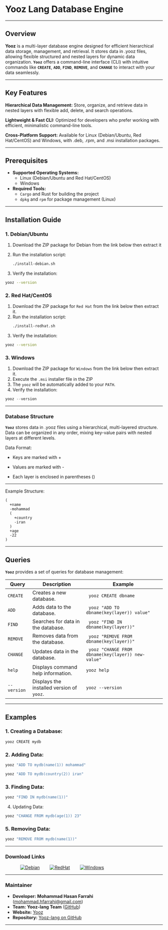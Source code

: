 # Yooz Lang Database Engine

---

## **Overview**

**Yooz** is a multi-layer database engine designed for efficient hierarchical data storage, management, and retrieval. It stores data in .yooz files, allowing flexible structured and nested layers for dynamic data organization. **`Yooz`** offers a command-line interface (CLI) with intuitive commands like **`CREATE`**, **`ADD`**, **`FIND`**, **`REMOVE`**, and **`CHANGE`** to interact with your data seamlessly.

---

## **Key Features**

**Hierarchical Data Management:** Store, organize, and retrieve data in nested layers with flexible add, delete, and search operations.

**Lightweight & Fast CLI:** Optimized for developers who prefer working with efficient, minimalistic command-line tools.

**Cross-Platform Support:** Available for Linux (Debian/Ubuntu, Red Hat/CentOS) and Windows, with .deb, .rpm, and .msi installation packages.

---

## **Prerequisites**

- **Supported Operating Systems:**
  - Linux (Debian/Ubuntu and Red Hat/CentOS)
  - Windows
- **Required Tools:**
  - `Cargo` and Rust for building the project
  - `dpkg` and `rpm` for package management (Linux)

---

## **Installation Guide**

### **1. Debian/Ubuntu**

1. Download the ZIP package for Debian from the link below then extract it
2. Run the installation script:
   ```bash
   ./install-debian.sh
   ```

3. Verify the installation:
```bash
yooz --version
```

### **2. Red Hat/CentOS**

1. Download the ZIP package for `Red Hat` from the link below then extract it.
2. Run the installation script:
   ```bash
   ./install-redhat.sh
   ```
3. Verify the installation:
```bash
yooz --version
```

### **3. Windows**

1. Download the ZIP package for `Windows` from the link below then extract it.
2. Execute the `.msi` installer file in the ZIP
3. The `yooz`  will be automatically added to your `PATH`.
4. Verify the installation:

```powershell
yooz --version
```

---

### **Database Structure**

**`Yooz`** stores data in .yooz files using a hierarchical, multi-layered structure. Data can be organized in any order, mixing key-value pairs with nested layers at different levels.

Data Format:

* Keys are marked with +

* Values are marked with -

* Each layer is enclosed in parentheses ()

---

Example Structure:

```
(
  +name
  -mohammad
  (
    +country
    -iran
  )
  +age
  -22
)
```

---

## **Queries**

**`Yooz`** provides a set of queries for database management:

| **Query** | **Description**       |      **Example**  |
| ----------------- | ----------------------|-------------------------------------------------------------------- |
| `CREATE`        | Creates a new database. | ` yooz CREATE dbname`                                    |
| `ADD`           | Adds data to the database. | ` yooz "ADD TO dbname(key(layer)) value"`             |
| `FIND`          | Searches for data in the database. | ` yooz "FIND IN dbname(key(layer))"`          |
| `REMOVE`        | Removes data from the database. | ` yooz "REMOVE FROM dbname(key(layer))"`         |
| `CHANGE`        | Updates data in the database. | ` yooz "CHANGE FROM dbname(key(layer)) new-value"` |
| `help`          | Displays command help information.      | `yooz help`                                                   |
| `--version`     | Displays the installed version of `yooz`.   | `yooz --version`                                             |

---

## **Examples**

### **1. Creating a Database:**

```bash
yooz CREATE mydb
```

### **2. Adding Data:**

```bash
yooz "ADD TO mydb(name(1)) mohammad"
```
```bash
yooz "ADD TO mydb(country(2)) iran"
```

### **3. Finding Data:**

```bash
yooz "FIND IN mydb(name(1))"
```

4. Updating Data:

```bash
yooz "CHANGE FROM mydb(age(1)) 23"
```

### **5. Removing Data:**

```bash
yooz "REMOVE FROM mydb(name(1))"
```

--- 

### Download Links

<p style="display:flex;gap:2rem;margin-left:3rem">
  <a href="https://github.com/user-attachments/files/18624125/yooz_0.1.0_debian.zip">
    <img src="https://img.icons8.com/color/48/000000/debian.png" alt="Debian" />
  </a>
  <a href="https://github.com/user-attachments/files/18624112/yooz-0.1.0-1.redhat.zip">
    <img src="https://img.icons8.com/color/48/000000/red-hat.png" alt="RedHat" />
  </a>
  <a href="https://github.com/user-attachments/files/18624097/yooz-0.1.0-x86_64.zip">
    <img src="https://img.icons8.com/color/48/000000/windows-10.png" alt="Windows" />
  </a>
</p>

---

### **Maintainer**

* **Developer:** **Mohammad Hasan Farrahi** ([mohammad.hfarrahi@gmail.com](mailto:mohammad.hfarrahi@gmail.com))
* **Team:** **Yooz-lang Team** ([GitHub](https://github.com/yooz-lang))
* **Website:** [Yooz](http://yooz.run)
* **Repository:** [Yooz-lang on GitHub](https://github.com/yooz-lang/yooz-engine)

---